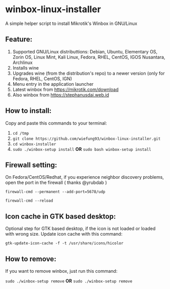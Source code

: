 # winbox-linux-installer
A simple helper script to install Mikrotik's Winbox in GNU/Linux

## Feature:
1. Supported GNU/Linux distributtions: Debian, Ubuntu, Elementary OS, Zorin OS, Linux Mint, Kali Linux, Fedora, RHEL, CentOS, IGOS Nusantara, Archlinux
2. Installs wine
3. Upgrades wine (from the distribution's repo) to a newer version (only for Fedora, RHEL, CentOS, IGN)
4. Menu entry in the application launcher
5. Latest winbox from https://mikrotik.com/download
6. Also winbox from https://stephanusdai.web.id

## How to install:
Copy and paste this commands to your terminal:

1. `cd /tmp`
2. `git clone https://github.com/wiefung93/winbox-linux-installer.git`
3. `cd winbox-installer`
4. `sudo ./winbox-setup install` **OR** `sudo bash winbox-setup install`

## Firewall setting:
On Fedora/CentOS/Redhat, if you experience neighbor discovery problems, open the port in the firewall ( thanks @yrubdab )

`firewall-cmd --permanent --add-port=5678/udp`

`firewall-cmd --reload`

## Icon cache in GTK based desktop:
Optional step for GTK based desktop, if the icon is not loaded or loaded with wrong size. Update icon cache with this command:

`gtk-update-icon-cache -f -t /usr/share/icons/hicolor`

## How to remove:
If you want to remove winbox, just run this command:

`sudo ./winbox-setup remove` **OR** `sudo ./winbox-setup remove`
